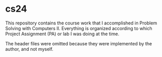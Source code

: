# cs24
This repository contains the course work that I accomplished in Problem Solving with Computers II.
Everything is organized according to which Project Assignment (PA) or lab I was doing at the time.

The header files were omitted because they were implemented by the author, and not myself.
